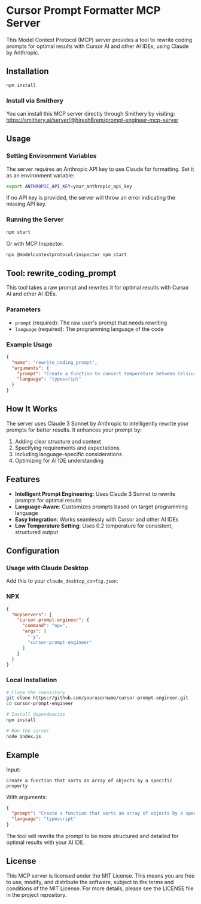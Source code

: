 # Cursor Prompt Formatter MCP Server

This Model Context Protocol (MCP) server provides a tool to rewrite coding prompts for optimal results with Cursor AI and other AI IDEs, using Claude by Anthropic.

## Installation

```bash
npm install
```

### Install via Smithery

You can install this MCP server directly through Smithery by visiting:
https://smithery.ai/server/@hireshBrem/prompt-engineer-mcp-server

## Usage

### Setting Environment Variables

The server requires an Anthropic API key to use Claude for formatting. Set it as an environment variable:

```bash
export ANTHROPIC_API_KEY=your_anthropic_api_key
```

If no API key is provided, the server will throw an error indicating the missing API key.

### Running the Server

```bash
npm start
```

Or with MCP Inspector:
```bash
npx @modelcontextprotocol/inspector npm start
```

## Tool: rewrite_coding_prompt

This tool takes a raw prompt and rewrites it for optimal results with Cursor AI and other AI IDEs.

### Parameters

- `prompt` (required): The raw user's prompt that needs rewriting
- `language` (required): The programming language of the code

### Example Usage

```json
{
  "name": "rewrite_coding_prompt",
  "arguments": {
    "prompt": "Create a function to convert temperature between Celsius and Fahrenheit",
    "language": "typescript"
  }
}
```

## How It Works

The server uses Claude 3 Sonnet by Anthropic to intelligently rewrite your prompts for better results. It enhances your prompt by:

1. Adding clear structure and context
2. Specifying requirements and expectations
3. Including language-specific considerations
4. Optimizing for AI IDE understanding

## Features

- **Intelligent Prompt Engineering**: Uses Claude 3 Sonnet to rewrite prompts for optimal results
- **Language-Aware**: Customizes prompts based on target programming language
- **Easy Integration**: Works seamlessly with Cursor and other AI IDEs
- **Low Temperature Setting**: Uses 0.2 temperature for consistent, structured output

## Configuration

### Usage with Claude Desktop
Add this to your `claude_desktop_config.json`:

### NPX

```json
{
  "mcpServers": {
    "cursor-prompt-engineer": {
      "command": "npx",
      "args": [
        "-y",
        "cursor-prompt-engineer"
      ]
    }
  }
}
```

### Local Installation

```bash
# Clone the repository
git clone https://github.com/yourusername/cursor-prompt-engineer.git
cd cursor-prompt-engineer

# Install dependencies
npm install

# Run the server
node index.js
```

## Example

Input:
```
Create a function that sorts an array of objects by a specific property
```

With arguments:
```json
{
  "prompt": "Create a function that sorts an array of objects by a specific property",
  "language": "typescript"
}
```

The tool will rewrite the prompt to be more structured and detailed for optimal results with your AI IDE.

## License

This MCP server is licensed under the MIT License. This means you are free to use, modify, and distribute the software, subject to the terms and conditions of the MIT License. For more details, please see the LICENSE file in the project repository.
